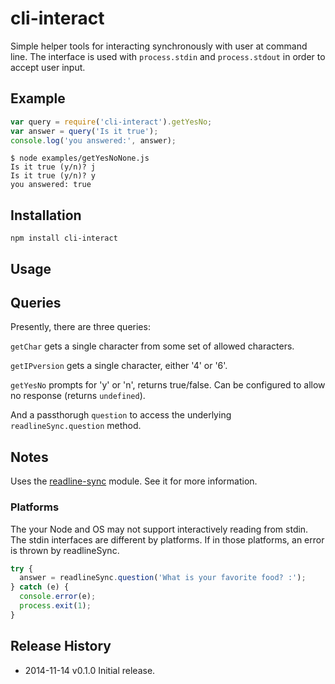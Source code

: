 # cli-interact

Simple helper tools for interacting synchronously with user at command line. The interface is used with `process.stdin` and `process.stdout` in order to accept user input.

## Example

```js
var	query = require('cli-interact').getYesNo;
var answer = query('Is it true');
console.log('you answered:', answer);
```

```
$ node examples/getYesNoNone.js
Is it true (y/n)? j
Is it true (y/n)? y
you answered: true
```

## Installation

```
npm install cli-interact
```

## Usage

## Queries

Presently, there are three queries:

`getChar` gets a single character from some set of allowed characters.

`getIPversion` gets a single character, either '4' or '6'.

`getYesNo` prompts for 'y' or 'n', returns true/false. Can be configured to allow no response (returns `undefined`).

And a passthorugh `question` to access the underlying `readlineSync.question` method.

## Notes
Uses the [readline-sync](https://github.com/anseki/readline-sync) module. See it for more information.

### Platforms

The your Node and OS may not support interactively reading from stdin. The stdin interfaces are different by platforms. If in those platforms, an error is thrown by readlineSync.

```js
try {
  answer = readlineSync.question('What is your favorite food? :');
} catch (e) {
  console.error(e);
  process.exit(1);
}
```

## Release History
  * 2014-11-14			v0.1.0			Initial release.

